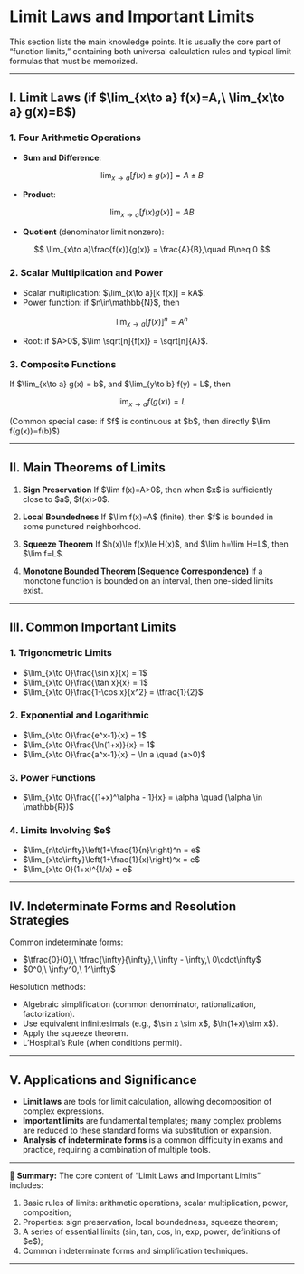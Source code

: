 # Limit Laws and Important Limits

This section lists the main knowledge points. It is usually the core part of “function limits,” containing both universal calculation rules and typical limit formulas that must be memorized.

---

## I. Limit Laws (if \$\lim\_{x\to a} f(x)=A,\ \lim\_{x\to a} g(x)=B\$)

### 1. Four Arithmetic Operations

* **Sum and Difference**:

$$
\lim_{x\to a}[f(x)\pm g(x)] = A \pm B
$$

* **Product**:

$$
\lim_{x\to a}[f(x)g(x)] = AB
$$

* **Quotient** (denominator limit nonzero):

$$
\lim_{x\to a}\frac{f(x)}{g(x)} = \frac{A}{B},\quad B\neq 0
$$

### 2. Scalar Multiplication and Power

* Scalar multiplication: \$\lim\_{x\to a}\[k f(x)] = kA\$.
* Power function: if \$n\in\mathbb{N}\$, then

$$
\lim_{x\to a}[f(x)]^n = A^n
$$

* Root: if \$A>0\$, \$\lim \sqrt\[n]{f(x)} = \sqrt\[n]{A}\$.

### 3. Composite Functions

If \$\lim\_{x\to a} g(x) = b\$, and \$\lim\_{y\to b} f(y) = L\$, then

$$
\lim_{x\to a} f(g(x)) = L
$$

(Common special case: if \$f\$ is continuous at \$b\$, then directly \$\lim f(g(x))=f(b)\$)

---

## II. Main Theorems of Limits

1. **Sign Preservation**
   If \$\lim f(x)=A>0\$, then when \$x\$ is sufficiently close to \$a\$, \$f(x)>0\$.

2. **Local Boundedness**
   If \$\lim f(x)=A\$ (finite), then \$f\$ is bounded in some punctured neighborhood.

3. **Squeeze Theorem**
   If \$h(x)\le f(x)\le H(x)\$, and \$\lim h=\lim H=L\$, then \$\lim f=L\$.

4. **Monotone Bounded Theorem (Sequence Correspondence)**
   If a monotone function is bounded on an interval, then one-sided limits exist.

---

## III. Common Important Limits

### 1. Trigonometric Limits

* \$\lim\_{x\to 0}\frac{\sin x}{x} = 1\$
* \$\lim\_{x\to 0}\frac{\tan x}{x} = 1\$
* \$\lim\_{x\to 0}\frac{1-\cos x}{x^2} = \tfrac{1}{2}\$

### 2. Exponential and Logarithmic

* \$\lim\_{x\to 0}\frac{e^x-1}{x} = 1\$
* \$\lim\_{x\to 0}\frac{\ln(1+x)}{x} = 1\$
* \$\lim\_{x\to 0}\frac{a^x-1}{x} = \ln a \quad (a>0)\$

### 3. Power Functions

* \$\lim\_{x\to 0}\frac{(1+x)^\alpha - 1}{x} = \alpha \quad (\alpha \in \mathbb{R})\$

### 4. Limits Involving \$e\$

* \$\lim\_{n\to\infty}\left(1+\frac{1}{n}\right)^n = e\$
* \$\lim\_{x\to\infty}\left(1+\frac{1}{x}\right)^x = e\$
* \$\lim\_{x\to 0}(1+x)^{1/x} = e\$

---

## IV. Indeterminate Forms and Resolution Strategies

Common indeterminate forms:

* \$\tfrac{0}{0},\ \tfrac{\infty}{\infty},\ \infty - \infty,\ 0\cdot\infty\$
* \$0^0,\ \infty^0,\ 1^\infty\$

Resolution methods:

* Algebraic simplification (common denominator, rationalization, factorization).
* Use equivalent infinitesimals (e.g., \$\sin x \sim x\$, \$\ln(1+x)\sim x\$).
* Apply the squeeze theorem.
* L’Hospital’s Rule (when conditions permit).

---

## V. Applications and Significance

* **Limit laws** are tools for limit calculation, allowing decomposition of complex expressions.
* **Important limits** are fundamental templates; many complex problems are reduced to these standard forms via substitution or expansion.
* **Analysis of indeterminate forms** is a common difficulty in exams and practice, requiring a combination of multiple tools.

---

📌 **Summary:**
The core content of “Limit Laws and Important Limits” includes:

1. Basic rules of limits: arithmetic operations, scalar multiplication, power, composition;
2. Properties: sign preservation, local boundedness, squeeze theorem;
3. A series of essential limits (sin, tan, cos, ln, exp, power, definitions of \$e\$);
4. Common indeterminate forms and simplification techniques.

---



